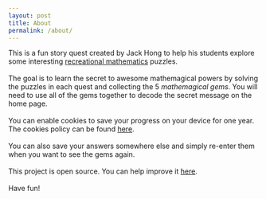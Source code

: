```yaml
---
layout: post
title: About
permalink: /about/
---
```


This is a fun story quest created by Jack Hong to help his students explore some interesting [recreational mathematics](https://en.wikipedia.org/wiki/Recreational_mathematics) puzzles.
<br><br>
The goal is to learn the secret to awesome mathemagical powers by solving the puzzles in each quest and collecting the 5 *mathemagical gems*. You will need to use all of the gems together to decode the secret message on the home page.
<br><br>
You can enable cookies to save your progress on your device for one year. The cookies policy can be found [here](/cookies.md).
<br><br>
You can also save your answers somewhere else and simply re-enter them when you want to see the gems again.
<br><br>
This project is open source. You can help improve it [here](https://github.com/Mr-J-Hong/FMP10).
<br><br>
Have fun!